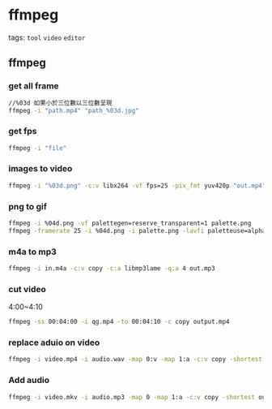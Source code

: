 
# ffmpeg

tags: `tool` `video` `editor`

## ffmpeg

### get all frame

```bash
//%03d 如果小於三位數以三位數呈現
ffmpeg -i "path.mp4" "path_%03d.jpg"

```

### get fps

```bash
ffmpeg -i "file"
```

### images to video

```bash
ffmpeg -i "%03d.png" -c:v libx264 -vf fps=25 -pix_fmt yuv420p "out.mp4"

```

### png to gif

```bash
ffmpeg -i %04d.png -vf palettegen=reserve_transparent=1 palette.png
ffmpeg -framerate 25 -i %04d.png -i palette.png -lavfi paletteuse=alpha_threshold=128 -gifflags -offsetting treegif.gif
```

### m4a to mp3

```bash
ffmpeg -i in.m4a -c:v copy -c:a libmp3lame -q:a 4 out.mp3
```

### cut video

4:00\~4:10

```bash
ffmpeg -ss 00:04:00 -i qg.mp4 -to 00:04:10 -c copy output.mp4
```

### replace aduio on video

```bash
ffmpeg -i video.mp4 -i audio.wav -map 0:v -map 1:a -c:v copy -shortest output.mp4
```

### Add audio

```bash
ffmpeg -i video.mkv -i audio.mp3 -map 0 -map 1:a -c:v copy -shortest output.mkv
```
